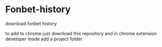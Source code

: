 # Fonbet-history
download fonbet history 


to add to chrome just download this repository and in chrome extension developer mode add a project folder
